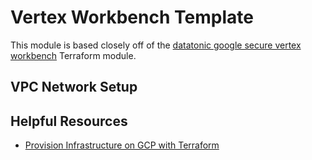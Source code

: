# Vertex Workbench Template

This module is based closely off of the [datatonic google secure vertex workbench](https://github.com/teamdatatonic/terraform-google-secure-vertex-workbench/tree/main) Terraform module.

## VPC Network Setup


## Helpful Resources
- [Provision Infrastructure on GCP with Terraform](https://developer.hashicorp.com/terraform/tutorials/gcp-get-started/google-cloud-platform-build)